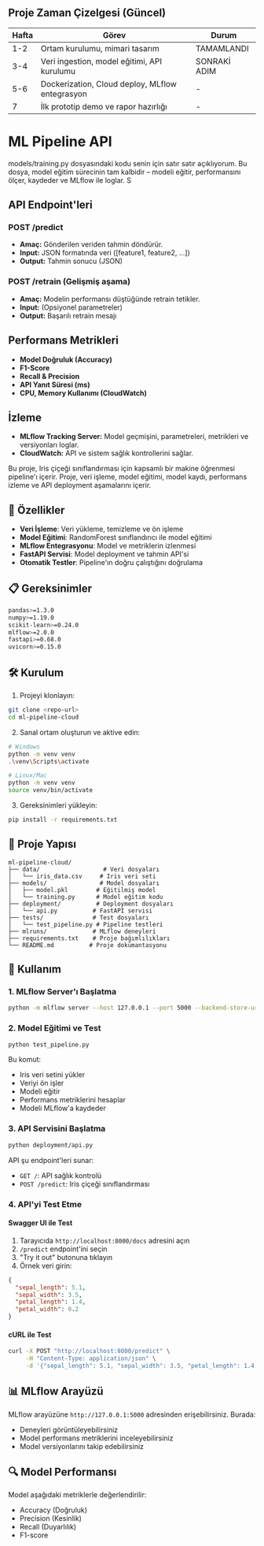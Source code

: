 ## Proje Zaman Çizelgesi (Güncel)

| Hafta   | Görev                                    | Durum      |
|---------|-------------------------------------------|------------|
| 1-2     | Ortam kurulumu, mimari tasarım            | TAMAMLANDI |
| 3-4     | Veri ingestion, model eğitimi, API kurulumu | SONRAKİ ADIM |
| 5-6     | Dockerization, Cloud deploy, MLflow entegrasyon | - |
| 7       | İlk prototip demo ve rapor hazırlığı      | - |

# ML Pipeline API
models/training.py dosyasındaki kodu senin için satır satır açıklıyorum. Bu dosya, model eğitim sürecinin tam kalbidir – modeli eğitir, performansını ölçer, kaydeder ve MLflow ile loglar. 
S
## API Endpoint'leri

### POST /predict
- **Amaç:** Gönderilen veriden tahmin döndürür.
- **Input:** JSON formatında veri ([feature1, feature2, ...])
- **Output:** Tahmin sonucu (JSON)

### POST /retrain (Gelişmiş aşama)
- **Amaç:** Modelin performansı düştüğünde retrain tetikler.
- **Input:** (Opsiyonel parametreler)
- **Output:** Başarılı retrain mesajı

## Performans Metrikleri

- **Model Doğruluk (Accuracy)**
- **F1-Score**
- **Recall & Precision**
- **API Yanıt Süresi (ms)**
- **CPU, Memory Kullanımı (CloudWatch)**

## İzleme

- **MLflow Tracking Server:** Model geçmişini, parametreleri, metrikleri ve versiyonları loglar.
- **CloudWatch:** API ve sistem sağlık kontrollerini sağlar.

Bu proje, Iris çiçeği sınıflandırması için kapsamlı bir makine öğrenmesi pipeline'ı içerir. Proje, veri işleme, model eğitimi, model kaydı, performans izleme ve API deployment aşamalarını içerir.

## 🚀 Özellikler

- **Veri İşleme**: Veri yükleme, temizleme ve ön işleme
- **Model Eğitimi**: RandomForest sınıflandırıcı ile model eğitimi
- **MLflow Entegrasyonu**: Model ve metriklerin izlenmesi
- **FastAPI Servisi**: Model deployment ve tahmin API'si
- **Otomatik Testler**: Pipeline'ın doğru çalıştığını doğrulama

## 📋 Gereksinimler

```bash
pandas>=1.3.0
numpy>=1.19.0
scikit-learn>=0.24.0
mlflow>=2.0.0
fastapi>=0.68.0
uvicorn>=0.15.0
```

## 🛠️ Kurulum

1. Projeyi klonlayın:
```bash
git clone <repo-url>
cd ml-pipeline-cloud
```

2. Sanal ortam oluşturun ve aktive edin:
```bash
# Windows
python -m venv venv
.\venv\Scripts\activate

# Linux/Mac
python -m venv venv
source venv/bin/activate
```

3. Gereksinimleri yükleyin:
```bash
pip install -r requirements.txt
```

## 📁 Proje Yapısı

```
ml-pipeline-cloud/
├── data/                  # Veri dosyaları
│   └── iris_data.csv     # Iris veri seti
├── models/               # Model dosyaları
│   ├── model.pkl        # Eğitilmiş model
│   └── training.py      # Model eğitim kodu
├── deployment/          # Deployment dosyaları
│   └── api.py          # FastAPI servisi
├── tests/              # Test dosyaları
│   └── test_pipeline.py # Pipeline testleri
├── mlruns/             # MLflow deneyleri
├── requirements.txt    # Proje bağımlılıkları
└── README.md          # Proje dokümantasyonu
```

## 🚀 Kullanım

### 1. MLflow Server'ı Başlatma

```bash
python -m mlflow server --host 127.0.0.1 --port 5000 --backend-store-uri file:./mlruns
```

### 2. Model Eğitimi ve Test

```bash
python test_pipeline.py
```

Bu komut:
- Iris veri setini yükler
- Veriyi ön işler
- Modeli eğitir
- Performans metriklerini hesaplar
- Modeli MLflow'a kaydeder

### 3. API Servisini Başlatma

```bash
python deployment/api.py
```

API şu endpoint'leri sunar:
- `GET /`: API sağlık kontrolü
- `POST /predict`: Iris çiçeği sınıflandırması

### 4. API'yi Test Etme

#### Swagger UI ile Test
1. Tarayıcıda `http://localhost:8000/docs` adresini açın
2. `/predict` endpoint'ini seçin
3. "Try it out" butonuna tıklayın
4. Örnek veri girin:
```json
{
  "sepal_length": 5.1,
  "sepal_width": 3.5,
  "petal_length": 1.4,
  "petal_width": 0.2
}
```

#### cURL ile Test
```bash
curl -X POST "http://localhost:8000/predict" \
     -H "Content-Type: application/json" \
     -d '{"sepal_length": 5.1, "sepal_width": 3.5, "petal_length": 1.4, "petal_width": 0.2}'
```

## 📊 MLflow Arayüzü

MLflow arayüzüne `http://127.0.0.1:5000` adresinden erişebilirsiniz. Burada:
- Deneyleri görüntüleyebilirsiniz
- Model performans metriklerini inceleyebilirsiniz
- Model versiyonlarını takip edebilirsiniz

## 🔍 Model Performansı
Model aşağıdaki metriklerle değerlendirilir:
- Accuracy (Doğruluk)
- Precision (Kesinlik)
- Recall (Duyarlılık)
- F1-score


